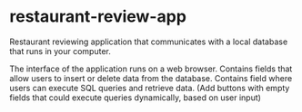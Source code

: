 # restaurant-review-app
Restaurant reviewing application that communicates with a local database that runs in your computer.

The interface of the application runs on a web browser.
Contains fields that allow users to insert or delete data from the database.
Contains field where users can execute SQL queries and retrieve data. (Add buttons with empty fields that could execute queries dynamically, based on user input)
